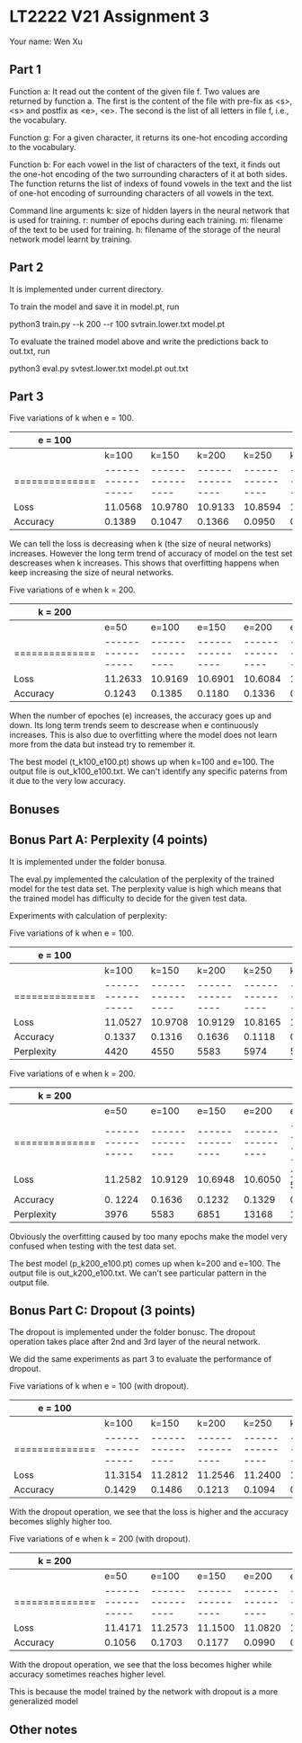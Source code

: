 # LT2222 V21 Assignment 3

Your name: Wen Xu

## Part 1
Function a: It read out the content of the given file f. Two values are returned by function a. The first is the content of the file with pre-fix as \<s\>, \<s\> and postfix as \<e\>, \<e\>. The second is the list of all letters in file f, i.e., the vocabulary.

Function g: For a given character, it returns its one-hot encoding according to the vocabulary.

Function b: For each vowel in the list of characters of the text, it finds out the one-hot encoding of the two surrounding characters of it at both sides. The function returns the list of indexs of found vowels in the text and the list of one-hot encoding of surrounding characters of all vowels in the text.

Command line arguments
k: size of hidden layers in the neural network that is used for training.
r: number of epochs during each training.
m: filename of the text to be used for training.
h: filename of the storage of the neural network model learnt by training.

## Part 2

It is implemented under current directory.

To train the model and save it in model.pt, run

python3 train.py --k 200 --r 100 svtrain.lower.txt model.pt

To evaluate the trained model above and write the predictions back to out.txt, run 

python3 eval.py svtest.lower.txt model.pt out.txt


## Part 3

Five variations of k when e = 100.

| e = 100 |                 |                |                |                |                |
|--------------|-----------------|----------------|----------------|----------------|----------------|
|              | k=100        | k=150       |      k=200       | k=250       |        k=300       |
|==============|-----------------|----------------|----------------|----------------|----------------|
| Loss        | 11.0568 | 10.9780 |  10.9133 |  10.8594 | 10.8267 |
| Accuracy | 0.1389  | 0.1047   | 0.1366    | 0.0950    | 0.0951 |

We can tell the loss is decreasing when k (the size of neural networks) increases. However the long term trend of accuracy of model on the test set descreases when k increases. This shows that overfitting happens when keep increasing the size of neural networks. 


Five variations of e when k = 200.

| k = 200 |                 |                |                |                |                |
|--------------|-----------------|----------------|----------------|----------------|----------------|
|              | e=50        | e=100       |      e=150       | e=200       |        e=250       |
|==============|-----------------|----------------|----------------|----------------|----------------|
| Loss        | 11.2633 | 10.9169 | 10.6901 | 10.6084 | 10.5558 |
| Accuracy | 0.1243  | 0.1385   | 0.1180   | 0.1336   | 0.1382 |

When the number of epoches (e) increases, the accuracy goes up and down. Its long term trends seem to descrease when e continuously increases. This is also due to overfitting where the model does not learn more from the data but instead try to remember it.


The best model (t_k100_e100.pt) shows up when k=100 and e=100. The output file is out_k100_e100.txt. We can't identify any specific paterns from it due to the very low accuracy.


## Bonuses

## Bonus Part A: Perplexity (4 points)

It is implemented under the folder bonusa.

The eval.py implemented the calculation of the perplexity of the trained model for the test data set. The perplexity value is high which means that the trained model has difficulty to decide for the given test data.

Experiments with calculation of perplexity:

Five variations of k when e = 100.

| e = 100 |                 |                |                |                |                |
|--------------|-----------------|----------------|----------------|----------------|----------------|
|              | k=100        | k=150       |      k=200       | k=250       |        k=300       |
|==============|-----------------|----------------|----------------|----------------|----------------|
| Loss        | 11.0527 | 10.9708 |  10.9129 |  10.8165 | 10.8175 |
| Accuracy | 0.1337  | 0.1316  | 0.1636   | 0.1118     | 0.1153 |
| Perplexity | 4420    |  4550    | 5583      |  5974      | 5184 |


Five variations of e when k = 200.

| k = 200 |                 |                |                |                |                |
|--------------|-----------------|----------------|----------------|----------------|----------------|
|              | e=50        | e=100       |      e=150       | e=200       |        e=250       |
|==============|-----------------|----------------|----------------|----------------|----------------|
| Loss        | 11.2582 | 10.9129 | 10.6948 | 10.6050 | 10. 5535|
| Accuracy | 0. 1224 | 0.1636   | 0.1232   | 0.1329   | 0.1122 |
| Perplexity | 3976    |  5583     |  6851     |  13168    |  14155   |


Obviously the overfitting caused by too many epochs make the model very confused when testing with the test data set.

The best model (p_k200_e100.pt) comes up when k=200 and e=100. The output file is out_k200_e100.txt. We can't see particular pattern in the output file.


## Bonus Part C: Dropout (3 points)

The dropout is implemented under the folder bonusc. The dropout operation takes place after 2nd and 3rd layer of the neural network.

We did the same experiments as part 3 to evaluate the performance of dropout. 

Five variations of k when e = 100 (with dropout).

| e = 100 |                 |                |                |                |                |
|--------------|-----------------|----------------|----------------|----------------|----------------|
|              | k=100        | k=150       |      k=200       | k=250       |        k=300       |
|==============|-----------------|----------------|----------------|----------------|----------------|
| Loss        | 11.3154 | 11.2812 |  11.2546 |  11.2400 | 11.2366 |
| Accuracy | 0.1429  | 0.1486   | 0.1213    | 0.1094    | 0.1135 |

With the dropout operation, we see that the loss is higher and the accuracy becomes slighly higher too. 


Five variations of e when k = 200 (with dropout).

| k = 200 |                 |                |                |                |                |
|--------------|-----------------|----------------|----------------|----------------|----------------|
|              | e=50        | e=100       |      e=150       | e=200       |        e=250       |
|==============|-----------------|----------------|----------------|----------------|----------------|
| Loss        | 11.4171 | 11.2573 | 11.1500 | 11.0820 | 11.0306 |
| Accuracy | 0.1056  | 0.1703   | 0.1177   | 0.0990   | 0.1617 |

With the dropout operation, we see that the loss becomes higher while accuracy sometimes reaches higher level.

This is because the model trained by the network with dropout is a more generalized model


## Other notes
